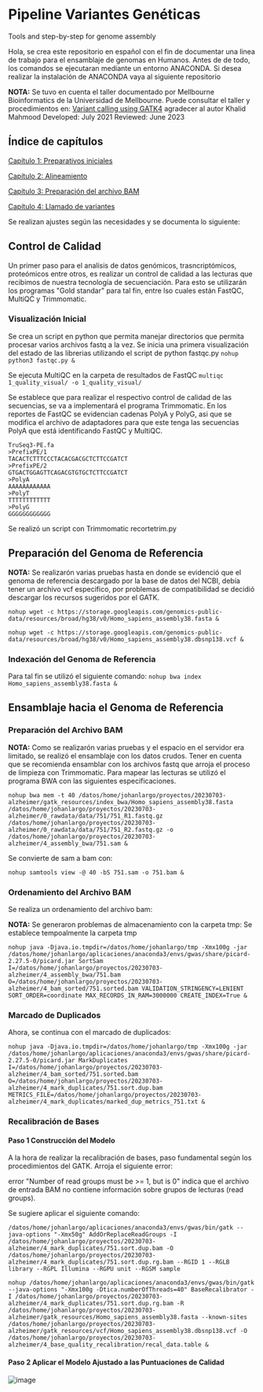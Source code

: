 # Pipeline Variantes Genéticas
Tools and step-by-step for genome assembly

Hola, se crea este repositorio en español con el fin de documentar una linea de trabajo para el ensamblaje de genomas en Humanos.
Antes de de todo, los comandos se ejecutaran mediante un entorno ANACONDA. Si desea realizar la instalación de ANACONDA vaya al siguiente repositorio 

**NOTA:** Se tuvo en cuenta el taller documentado por Mellbourne Bioinformatics de la Universidad de Mellbourne. Puede consultar el taller y procedimientos en: [Variant calling using GATK4](https://www.melbournebioinformatics.org.au/tutorials/tutorials/variant_calling_gatk1/variant_calling_gatk1/#3-base-quality-recalibration) agradecer al autor Khalid Mahmood
Developed: July 2021
Reviewed: June 2023

## Índice de capítulos
[Capítulo 1: Preparativos iniciales](/1_preparativos_iniciales/descargas.md)

[Capítulo 2: Alineamiento](/2_Alineamiento_genref/readme_alineamiento.md)

[Capítulo 3: Preparación del archivo BAM](/3_Preparacion_BAM/readme_preparacion_bam.md)

[Capítulo 4: Llamado de variantes](/3_Preparacion_BAM/readme_preparacion_bam.md)



Se realizan ajustes según las necesidades y se documenta lo siguiente:

## Control de Calidad
Un primer paso para el analisis de datos genómicos, trasncriptómicos, proteómicos entre otros, es realizar un control de calidad a las lecturas que recibimos de nuestra tecnología de secuenciación. Para esto se utilizarán los programas "Gold   standar" para tal fin, entre lso cuales están FastQC, MultiQC y Trimmomatic. 
 
### Visualización Inicial
Se crea un script en python que permita manejar directorios que permita procesar varios archivos fastq a la vez.
Se inicia una primera visualización del estado de las librerias utilizando el script de python fastqc.py
`nohup python3 fastqc.py &`

Se ejecuta MultiQC en la carpeta de resultados de FastQC
`multiqc 1_quality_visual/ -o 1_quality_visual/`

Se establece que para realizar el respectivo control de calidad de las secuencias, se va a implementará el programa Trimmomatic. En los reportes de FastQC se evidencian cadenas PolyA y PolyG, asi que se modifica el archivo de adaptadores para que este tenga las secuencias PolyA que está identificando FastQC y MultiQC.

```plaintext
TruSeq3-PE.fa
>PrefixPE/1
TACACTCTTTCCCTACACGACGCTCTTCCGATCT
>PrefixPE/2
GTGACTGGAGTTCAGACGTGTGCTCTTCCGATCT
>PolyA
AAAAAAAAAAAA
>PolyT
TTTTTTTTTTTT
>PolyG
GGGGGGGGGGGG
```
Se realizó un script con Trimmomatic recortetrim.py

## Preparación del Genoma de Referencia

**NOTA:** Se realizarón varias pruebas hasta en donde se evidenció que el genoma de referencia descargado por la base de datos del NCBI, debía tener un archivo vcf especifico, por problemas de compatibilidad se decidió descargar los recursos sugeridos por el GATK. 

`nohup wget -c https://storage.googleapis.com/genomics-public-data/resources/broad/hg38/v0/Homo_sapiens_assembly38.fasta &`

`nohup wget -c https://storage.googleapis.com/genomics-public-data/resources/broad/hg38/v0/Homo_sapiens_assembly38.dbsnp138.vcf &`

### Indexación del Genoma de Referencia
Para tal fin se utilizó el siguiente comando:
`nohup bwa index Homo_sapiens_assembly38.fasta &`

## Ensamblaje hacia el Genoma de Referencia

### Preparación del Archivo BAM

**NOTA:** Como se realizarón varias pruebas y el espacio en el servidor era limitado, se realizó el ensamblaje con los datos crudos. Tener en cuenta que se recomienda ensamblar con los archivos fastq que arroja el proceso de limpieza con Trimmomatic.
Para mapear las lecturas se utilizó el programa BWA con las siguientes especificaciones.

`nohup bwa mem -t 40 /datos/home/johanlargo/proyectos/20230703-alzheimer/gatk_resources/index_bwa/Homo_sapiens_assembly38.fasta /datos/home/johanlargo/proyectos/20230703-alzheimer/0_rawdata/data/751/751_R1.fastq.gz /datos/home/johanlargo/proyectos/20230703-alzheimer/0_rawdata/data/751/751_R2.fastq.gz -o /datos/home/johanlargo/proyectos/20230703-alzheimer/4_assembly_bwa/751.sam &`

Se convierte de sam a bam con:

`nohup samtools view -@ 40 -bS 751.sam -o 751.bam &`

### Ordenamiento del Archivo BAM 

Se realiza un ordenamiento del archivo bam:

**NOTA:** Se generaron problemas de almacenamiento con la carpeta tmp:
Se establece tempoalmente la carpeta tmp

`nohup java -Djava.io.tmpdir=/datos/home/johanlargo/tmp -Xmx100g -jar /datos/home/johanlargo/aplicaciones/anaconda3/envs/gwas/share/picard-2.27.5-0/picard.jar SortSam I=/datos/home/johanlargo/proyectos/20230703-alzheimer/4_assembly_bwa/751.bam O=/datos/home/johanlargo/proyectos/20230703-alzheimer/4_bam_sorted/751.sorted.bam VALIDATION_STRINGENCY=LENIENT SORT_ORDER=coordinate MAX_RECORDS_IN_RAM=3000000 CREATE_INDEX=True &`

### Marcado de Duplicados

Ahora, se continua con el marcado de duplicados:

`nohup java -Djava.io.tmpdir=/datos/home/johanlargo/tmp -Xmx100g -jar /datos/home/johanlargo/aplicaciones/anaconda3/envs/gwas/share/picard-2.27.5-0/picard.jar MarkDuplicates I=/datos/home/johanlargo/proyectos/20230703-alzheimer/4_bam_sorted/751.sorted.bam O=/datos/home/johanlargo/proyectos/20230703-alzheimer/4_mark_duplicates/751.sort.dup.bam METRICS_FILE=/datos/home/johanlargo/proyectos/20230703-alzheimer/4_mark_duplicates/marked_dup_metrics_751.txt &`

### Recalibración de Bases 

#### Paso 1 Construcción del Modelo
A la hora de realizar la recalibración de bases, paso fundamental según los procedimientos del GATK. Arroja el siguiente error:

error "Number of read groups must be >= 1, but is 0" indica que el archivo de entrada BAM no contiene información sobre grupos de lecturas (read groups).

Se sugiere aplicar el siguiente comando:

`/datos/home/johanlargo/aplicaciones/anaconda3/envs/gwas/bin/gatk --java-options "-Xmx50g" AddOrReplaceReadGroups -I /datos/home/johanlargo/proyectos/20230703-alzheimer/4_mark_duplicates/751.sort.dup.bam -O /datos/home/johanlargo/proyectos/20230703-alzheimer/4_mark_duplicates/751.sort.dup.rg.bam --RGID 1 --RGLB library --RGPL Illumina --RGPU unit --RGSM sample`

`nohup /datos/home/johanlargo/aplicaciones/anaconda3/envs/gwas/bin/gatk --java-options "-Xmx100g -Dtica.numberOfThreads=40" BaseRecalibrator -I /datos/home/johanlargo/proyectos/20230703-alzheimer/4_mark_duplicates/751.sort.dup.rg.bam -R /datos/home/johanlargo/proyectos/20230703-alzheimer/gatk_resources/Homo_sapiens_assembly38.fasta --known-sites /datos/home/johanlargo/proyectos/20230703-alzheimer/gatk_resources/vcf/Homo_sapiens_assembly38.dbsnp138.vcf -O /datos/home/johanlargo/proyectos/20230703-alzheimer/4_base_quality_recalibration/recal_data.table &`

#### Paso 2 Aplicar el Modelo Ajustado a las Puntuaciones de Calidad


![image](https://github.com/jlargog/Pipeline-Variantes-Geneticas/assets/138719333/38aa0896-c99e-4a30-a796-386ebaee0e83)




















